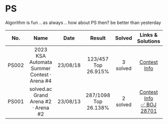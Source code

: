 # PS
Algorithm is fun .. as always .. how about PS then? be better than yesterday

<div align="center", class="contest">

| No. | Name | Date | Result | Solved | Links & Solutions |
| :--------: | :-----------: | :-----------: | :-----------: | :-----------: | :-----------: |
| PS002 | 2023 KSA Automata Summer Contest · Arena #4  | 23/08/18 | 123/457<br>Top 26.915% | 3 solved | [Contest Info](https://www.acmicpc.net/contest/view/1086) |
| PS001 | solved.ac Grand Arena #2 · Arena #2 | 23/08/13 | 287/1098<br>Top 26.138% | 2 solved | [Contest Info](https://www.acmicpc.net/contest/view/1077) <br> [✅ BOJ 28701](https://sh-avid-learner.tistory.com/236)|

</div>

